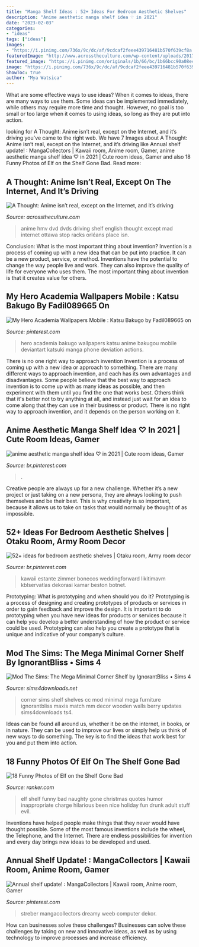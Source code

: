 ```yaml
---
title: "Manga Shelf Ideas : 52+ Ideas For Bedroom Aesthetic Shelves"
description: "Anime aesthetic manga shelf idea ♡︎ in 2021"
date: "2023-02-03"
categories:
- "ideas"
tags: ["ideas"]
images:
- "https://i.pinimg.com/736x/9c/dc/af/9cdcaf2feee439716481b570f639cf8a.jpg"
featuredImage: "http://www.acrosstheculture.com/wp-content/uploads/2017/04/anime-dvds.jpg"
featured_image: "https://i.pinimg.com/originals/1b/66/bc/1b66bcc90a08ecb4216528236a87707f.jpg"
image: "https://i.pinimg.com/736x/9c/dc/af/9cdcaf2feee439716481b570f639cf8a.jpg"
ShowToc: true
author: "Mya Watsica"
---
```



What are some effective ways to use ideas?
When it comes to ideas, there are many ways to use them. Some ideas can be implemented immediately, while others may require more time and thought. However, no goal is too small or too large when it comes to using ideas, so long as they are put into action.

	

		
looking for A Thought: Anime isn’t real, except on the Internet, and it’s driving you've came to the right web. We have 7 Images about A Thought: Anime isn’t real, except on the Internet, and it’s driving like Annual shelf update! : MangaCollectors | Kawaii room, Anime room, Gamer, anime aesthetic manga shelf idea ♡︎ in 2021 | Cute room ideas, Gamer and also 18 Funny Photos of Elf on the Shelf Gone Bad. Read more:
		
    
## A Thought: Anime Isn’t Real, Except On The Internet, And It’s Driving

<img loading=lazy src="http://www.acrosstheculture.com/wp-content/uploads/2017/04/anime-dvds.jpg" onerror="this.onerror=null;this.src='https://tse1.mm.bing.net/th?id=OIP.bOjSgMA9Ytz3Nn_ILxPpvwHaFj&amp;pid=15.1';" alt="A Thought: Anime isn’t real, except on the Internet, and it’s driving">

_Source: acrosstheculture.com_

>anime hmv dvd dvds driving shelf english thought except mad internet ottawa stop racks orléans place isn. 

	

Conclusion: What is the most important thing about invention?
Invention is a process of coming up with a new idea that can be put into practice. It can be a new product, service, or method. Inventions have the potential to change the way people live and work. They can also improve the quality of life for everyone who uses them. The most important thing about invention is that it creates value for others.

    
## My Hero Academia Wallpapers Mobile : Katsu Bakugo By Fadil089665 On

<img loading=lazy src="https://i.pinimg.com/originals/1b/66/bc/1b66bcc90a08ecb4216528236a87707f.jpg" onerror="this.onerror=null;this.src='https://tse2.mm.bing.net/th?id=OIP.zSlj74hvwT9rMUq2XS73WwHaMm&amp;pid=15.1';" alt="My Hero Academia Wallpapers Mobile : Katsu Bakugo by Fadil089665 on">

_Source: pinterest.com_

>hero academia bakugo wallpapers katsu anime bakugou mobile deviantart katsuki manga phone deviation actions. 

	

There is no one right way to approach invention
Invention is a process of coming up with a new idea or approach to something. There are many different ways to approach invention, and each has its own advantages and disadvantages. Some people believe that the best way to approach invention is to come up with as many ideas as possible, and then experiment with them until you find the one that works best. Others think that it's better not to try anything at all, and instead just wait for an idea to come along that they can use in their business or product. There is no right way to approach invention, and it depends on the person working on it.

    
## Anime Aesthetic Manga Shelf Idea ♡︎ In 2021 | Cute Room Ideas, Gamer

<img loading=lazy src="https://i.pinimg.com/736x/9c/dc/af/9cdcaf2feee439716481b570f639cf8a.jpg" onerror="this.onerror=null;this.src='https://tse3.mm.bing.net/th?id=OIP.35vFIJ7Wn-PaTmLzKXt4CQHaII&amp;pid=15.1';" alt="anime aesthetic manga shelf idea ♡︎ in 2021 | Cute room ideas, Gamer">

_Source: br.pinterest.com_

>. 

	

Creative people are always up for a new challenge. Whether it’s a new project or just taking on a new persona, they are always looking to push themselves and be their best. This is why creativity is so important, because it allows us to take on tasks that would normally be thought of as impossible.

    
## 52+ Ideas For Bedroom Aesthetic Shelves | Otaku Room, Army Room Decor

<img loading=lazy src="https://i.pinimg.com/originals/0b/f8/e6/0bf8e6adb9401a383c50ba38a8d92de7.jpg" onerror="this.onerror=null;this.src='https://tse4.mm.bing.net/th?id=OIP.2gIsVMcB0JIIBeyUMCC6FwAAAA&amp;pid=15.1';" alt="52+ ideas for bedroom aesthetic shelves | Otaku room, Army room decor">

_Source: br.pinterest.com_

>kawaii estante zimmer bonecos weddingforward likitimavm kblservatlas dekorasi kamar beston botnet. 

	

Prototyping: What is prototyping and when should you do it?
Prototyping is a process of designing and creating prototypes of products or services in order to gain feedback and improve the design. It is important to do prototyping when you have new ideas for products or services because it can help you develop a better understanding of how the product or service could be used. Prototyping can also help you create a prototype that is unique and indicative of your company’s culture.

    
## Mod The Sims: The Mega Minimal Corner Shelf By IgnorantBliss • Sims 4

<img loading=lazy src="http://sims4downloads.net/wp-content/uploads/2015/04/6512.jpg" onerror="this.onerror=null;this.src='https://tse3.mm.bing.net/th?id=OIP.gqW_wwnu7lTDqFvYci8kiQHaKf&amp;pid=15.1';" alt="Mod The Sims: The Mega Minimal Corner Shelf by IgnorantBliss • Sims 4">

_Source: sims4downloads.net_

>corner sims shelf shelves cc mod minimal mega furniture ignorantbliss maxis match mm decor wooden walls berry updates sims4downloads ts4. 

	

Ideas can be found all around us, whether it be on the internet, in books, or in nature. They can be used to improve our lives or simply help us think of new ways to do something. The key is to find the ideas that work best for you and put them into action.

    
## 18 Funny Photos Of Elf On The Shelf Gone Bad

<img loading=lazy src="https://imgix.ranker.com/user_node_img/50034/1000669070/original/too-much-holiday-spirits-photo-u1?w=650&amp;q=50&amp;fm=pjpg&amp;fit=crop&amp;crop=faces" onerror="this.onerror=null;this.src='https://tse4.mm.bing.net/th?id=OIP.a746an5cakUM0NwU6H0IEQHaFq&amp;pid=15.1';" alt="18 Funny Photos of Elf on the Shelf Gone Bad">

_Source: ranker.com_

>elf shelf funny bad naughty gone christmas quotes humor inappropriate charge hilarious been nice holiday fun drunk adult stuff evil. 

	

Inventions have helped people make things that they never would have thought possible. Some of the most famous inventions include the wheel, the Telephone, and the Internet. There are endless possibilities for invention and every day brings new ideas to be developed and used.

    
## Annual Shelf Update! : MangaCollectors | Kawaii Room, Anime Room, Gamer

<img loading=lazy src="https://i.pinimg.com/originals/f1/d9/e3/f1d9e3fbb7ac124c819fb8ab1bd96da1.jpg" onerror="this.onerror=null;this.src='https://tse1.mm.bing.net/th?id=OIP.EjAbU1jBPibjAdiPatv7WgAAAA&amp;pid=15.1';" alt="Annual shelf update! : MangaCollectors | Kawaii room, Anime room, Gamer">

_Source: pinterest.com_

>streber mangacollectors dreamy weeb computer dekor. 

	

How can businesses solve these challenges?
Businesses can solve these challenges by taking on new and innovative ideas, as well as by using technology to improve processes and increase efficiency.

